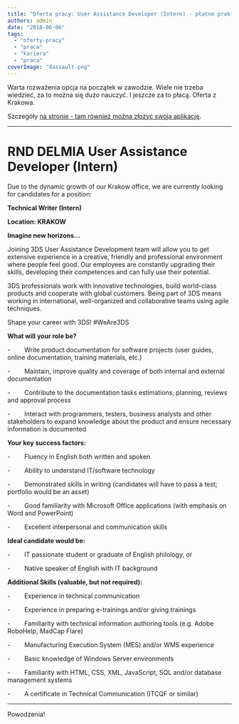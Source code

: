 ```yaml
---
title: "Oferta pracy: User Assistance Developer (Intern) - płatne praktyki"
authors: admin
date: "2018-06-06"
tags:
  - "oferty-pracy"
  - "praca"
  - "kariera"
  - "praca"
coverImage: "dassault.png"
---
```


Warta rozważenia opcja na początek w zawodzie. Wiele nie trzeba wiedzieć, za to
można się dużo nauczyć. I jeszcze za to płacą. Oferta z Krakowa.

Szczegóły
[na stronie - tam również można złożyć swoja aplikację](https://careers.3ds.com/jobs/503451/).

---

# RND DELMIA User Assistance Developer (Intern)

Due to the dynamic growth of our Krakow office, we are currently looking for
candidates for a position:

**Technical Writer (Intern)**

**Location: KRAKOW**

**Imagine new horizons…**

Joining 3DS User Assistance Development team will allow you to get extensive
experience in a creative, friendly and professional environment where people
feel good. Our employees are constantly upgrading their skills, developing their
competences and can fully use their potential.

3DS professionals work with innovative technologies, build world-class products
and cooperate with global customers. Being part of 3DS means working in
international, well-organized and collaborative teams using agile techniques.

Shape your career with 3DS! #WeAre3DS

**What will your role be?**

\-        Write product documentation for software projects (user guides, online
documentation, training materials, etc.)

\-        Maintain, improve quality and coverage of both internal and external
documentation

\-        Contribute to the documentation tasks estimations, planning, reviews
and approval process

\-        Interact with programmers, testers, business analysts and other
stakeholders to expand knowledge about the product and ensure necessary
information is documented

**Your key success factors:**

\-        Fluency in English both written and spoken

\-        Ability to understand IT/software technology

\-        Demonstrated skills in writing (candidates will have to pass a test;
portfolio would be an asset)

\-        Good familiarity with Microsoft Office applications (with emphasis on
Word and PowerPoint)

\-        Excellent interpersonal and communication skills

**Ideal candidate would be:**

\-        IT passionate student or graduate of English philology, or

\-        Native speaker of English with IT background

**Additional Skills (valuable, but not required):**

\-        Experience in technical communication

\-        Experience in preparing e-trainings and/or giving trainings

\-        Familiarity with technical information authoring tools (e.g. Adobe
RoboHelp, MadCap Flare)

\-        Manufacturing Execution System (MES) and/or WMS experience

\-        Basic knowledge of Windows Server environments

\-        Familiarity with HTML, CSS, XML, JavaScript, SQL and/or database
management systems

\-        A certificate in Technical Communication (ITCQF or similar)

---

Powodzenia!
